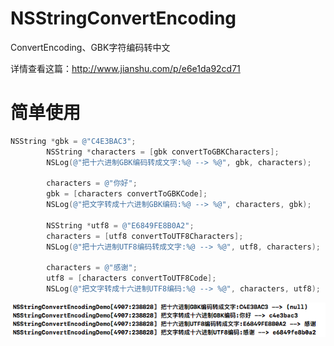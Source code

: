 # NSStringConvertEncoding
ConvertEncoding、GBK字符编码转中文

详情查看这篇：http://www.jianshu.com/p/e6e1da92cd71

# 简单使用
```objectivec
NSString *gbk = @"C4E3BAC3";
        NSString *characters = [gbk convertToGBKCharacters];
        NSLog(@"把十六进制GBK编码转成文字:%@ --> %@", gbk, characters);
        
        characters = @"你好";
        gbk = [characters convertToGBKCode];
        NSLog(@"把文字转成十六进制GBK编码:%@ --> %@", characters, gbk);
        
        NSString *utf8 = @"E6849FE8B0A2";
        characters = [utf8 convertToUTF8Characters];
        NSLog(@"把十六进制UTF8编码转成文字:%@ --> %@", utf8, characters);
        
        characters = @"感谢";
        utf8 = [characters convertToUTF8Code];
        NSLog(@"把文字转成十六进制UTF8编码:%@ --> %@", characters, utf8);
```
![控制台输出](https://github.com/JiongXing/NSStringConvertEncoding/raw/master/resources/NSStringConvertEncoding.png)
